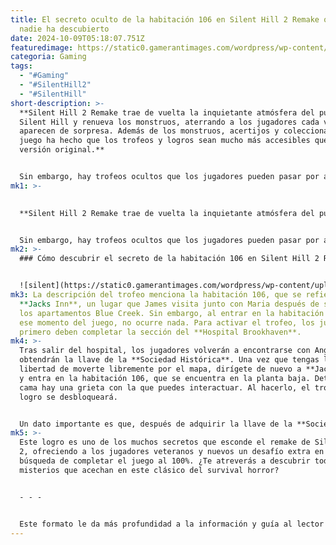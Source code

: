 ```yaml
---
title: El secreto oculto de la habitación 106 en Silent Hill 2 Remake que casi
  nadie ha descubierto
date: 2024-10-09T05:18:07.751Z
featuredimage: https://static0.gamerantimages.com/wordpress/wp-content/uploads/2024/10/how-to-discover-the-secret-of-room-106-in-silent-hill-2-remake-featured-image.jpg?q=49&fit=crop&w=1140&h=&dpr=2
categoria: Gaming
tags:
  - "#Gaming"
  - "#SilentHill2"
  - "#SilentHill"
short-description: >-
  **Silent Hill 2 Remake trae de vuelta la inquietante atmósfera del pueblo de
  Silent Hill y renueva los monstruos, aterrando a los jugadores cada vez que
  aparecen de sorpresa. Además de los monstruos, acertijos y coleccionables, el
  juego ha hecho que los trofeos y logros sean mucho más accesibles que en la
  versión original.**


  Sin embargo, hay trofeos ocultos que los jugadores pueden pasar por alto en su primera partida. Incluso leer la descripció
mk1: >-
  

  **Silent Hill 2 Remake trae de vuelta la inquietante atmósfera del pueblo de Silent Hill y renueva los monstruos, aterrando a los jugadores cada vez que aparecen de sorpresa. Además de los monstruos, acertijos y coleccionables, el juego ha hecho que los trofeos y logros sean mucho más accesibles que en la versión original.**


  Sin embargo, hay trofeos ocultos que los jugadores pueden pasar por alto en su primera partida. Incluso leer la descripción de estos trofeos no ayuda en algunos casos. Uno de esos trofeos o logros es *Todo parece en orden*, y aquí te explicamos cómo conseguirlo en **Silent Hill 2 Remake**.
mk2: >-
  ### Cómo descubrir el secreto de la habitación 106 en Silent Hill 2 Remake


  ![silent](https://static0.gamerantimages.com/wordpress/wp-content/uploads/2024/10/how-to-discover-the-secret-of-room-106-in-silent-hill-2-remake-featured-image.jpg?q=49&fit=crop&w=1140&h=&dpr=2 "silent")
mk3: La descripción del trofeo menciona la habitación 106, que se refiere a
  **Jacks Inn**, un lugar que James visita junto con Maria después de salir de
  los apartamentos Blue Creek. Sin embargo, al entrar en la habitación 106 en
  ese momento del juego, no ocurre nada. Para activar el trofeo, los jugadores
  primero deben completar la sección del **Hospital Brookhaven**.
mk4: >-
  Tras salir del hospital, los jugadores volverán a encontrarse con Angela y
  obtendrán la llave de la **Sociedad Histórica**. Una vez que tengas la
  libertad de moverte libremente por el mapa, dirígete de nuevo a **Jacks Inn**
  y entra en la habitación 106, que se encuentra en la planta baja. Detrás de la
  cama hay una grieta con la que puedes interactuar. Al hacerlo, el trofeo o
  logro se desbloqueará.


  Un dato importante es que, después de adquirir la llave de la **Sociedad Histórica**, no encontrarás enemigos durante un breve periodo, así que no te preocupes por ser emboscado por un Mannequin escondido o una aterradora Bubble Head Nurse. Aprovecha este tiempo para explorar sin miedo y asegurarte de conseguir este trofeo oculto.
mk5: >-
  Este logro es uno de los muchos secretos que esconde el remake de Silent Hill
  2, ofreciendo a los jugadores veteranos y nuevos un desafío extra en su
  búsqueda de completar el juego al 100%. ¿Te atreverás a descubrir todos los
  misterios que acechan en este clásico del survival horror?


  - - -


  Este formato le da más profundidad a la información y guía al lector de manera clara sobre cómo obtener el trofeo en Silent Hill 2 Remake.
---
```

